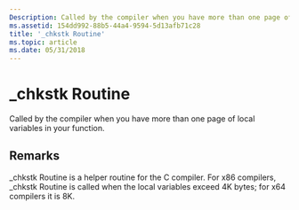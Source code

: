 ```yaml
---
Description: Called by the compiler when you have more than one page of local variables in your function.
ms.assetid: 154dd992-88b5-44a4-9594-5d13afb71c28
title: '_chkstk Routine'
ms.topic: article
ms.date: 05/31/2018
---
```


# \_chkstk Routine

Called by the compiler when you have more than one page of local variables in your function.

## Remarks

\_chkstk Routine is a helper routine for the C compiler. For x86 compilers, \_chkstk Routine is called when the local variables exceed 4K bytes; for x64 compilers it is 8K.

 

 



